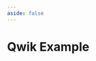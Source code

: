 ```yaml
---
aside: false
---
```


# Qwik Example

<script setup>
import Demo from '../components/DemoComp.vue'
</script>

<Demo url="https://stackblitz.com/github/willnguyen1312/headlessplayback/tree/main/examples/with-qwik?embed=1&theme=dark" />
